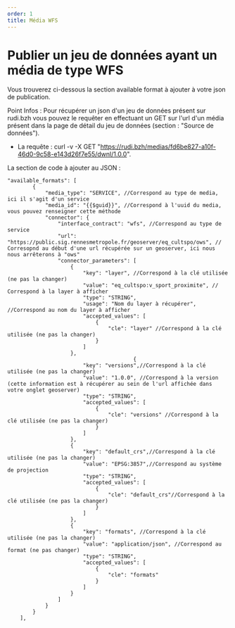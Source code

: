 ```yaml
---
order: 1
title: Média WFS
---
```


# Publier un jeu de données ayant un média de type WFS

Vous trouverez ci-dessous la section available format à ajouter à votre json de publication. 

Point Infos : Pour récupérer un json d'un jeu de données présent sur rudi.bzh vous pouvez le requêter en effectuant un GET sur l'url d'un média présent dans la page de détail du jeu de données (section : "Source de données"). 
* La requête : curl -v -X GET "https://rudi.bzh/medias/fd6be827-a10f-46d0-9c58-e143d26f7e55/dwnl/1.0.0".

La section de code à ajouter au JSON : 

```
"available_formats": [
        {
            "media_type": "SERVICE", //Correspond au type de media, ici il s'agit d'un service 
            "media_id": "{{$guid}}", //Correspond à l'uuid du media, vous pouvez renseigner cette méthode
            "connector": {
                "interface_contract": "wfs", //Correspond au type de service
                "url": "https://public.sig.rennesmetropole.fr/geoserver/eq_cultspo/ows", // Corresopnd au début d'une url récupérée sur un geoserver, ici nous nous arrêterons à "ows"
                "connector_parameters": [
                    {
                        "key": "layer", //Correspond à la clé utilisée (ne pas la changer)
                        "value": "eq_cultspo:v_sport_proximite", // Correspond à la layer à afficher
                        "type": "STRING",
                        "usage": "Nom du layer à récupérer", //Correspond au nom du layer à afficher
                        "accepted_values": [
                            {
                                "cle": "layer" //Correspond à la clé utilisée (ne pas la changer)
                            }
                        ]
                    },
                                        {
                        "key": "versions",//Correspond à la clé utilisée (ne pas la changer)
                        "value": "1.0.0", //Correspond à la version (cette information est à récupérer au sein de l'url affichée dans votre onglet geoserver)
                        "type": "STRING",
                        "accepted_values": [
                            {
                                "cle": "versions" //Correspond à la clé utilisée (ne pas la changer)
                            }
                        ]
                    },
                    {
                        "key": "default_crs",//Correspond à la clé utilisée (ne pas la changer)
                        "value": "EPSG:3857",//Correspond au système de projection
                        "type": "STRING",
                        "accepted_values": [
                            {
                                "cle": "default_crs"//Correspond à la clé utilisée (ne pas la changer)
                            }
                        ]
                    },
                    {
                        "key": "formats", //Correspond à la clé utilisée (ne pas la changer)
                        "value": "application/json", //Correspond au format (ne pas changer)
                        "type": "STRING",
                        "accepted_values": [
                            {
                                "cle": "formats"
                            }
                        ]
                    }
                ]
            }
        }
    ],

```
